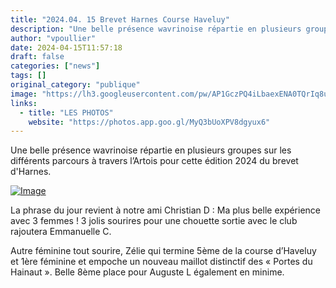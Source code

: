 ```yaml
---
title: "2024.04. 15 Brevet Harnes Course Haveluy"
description: "Une belle présence wavrinoise répartie en plusieurs groupes sur les différents parcours à travers l’Artois pour cette édition 2024 du brevet d'Harnes.  "
author: "vpoullier"
date: 2024-04-15T11:57:18
draft: false
categories: ["news"]
tags: []
original_category: "publique"
image: "https://lh3.googleusercontent.com/pw/AP1GczPQ4iLbaexENA0TQrIq8uSLEUcZw-7feEuuL3tMn6zngYW_Q6Pp_d94-ud7M2KOAmZcdUM2Fhg50v25-PxFQcP8tiGRXr9FvtFUVCxLt3Js68Mezk9OZR2_H30v3dArrg3ZYKM9k8ipSOcpJ8a_pFMfVg=w1340-h1005-s-no-gm?authuser=0"
links:
  - title: "LES PHOTOS"
    website: "https://photos.app.goo.gl/MyQ3bUoXPV8dgyux6"
---
```


Une belle présence wavrinoise répartie en plusieurs groupes sur les différents parcours à travers l’Artois pour cette édition 2024 du brevet d'Harnes. &nbsp;

<!--more-->

[![Image](https://lh3.googleusercontent.com/pw/AP1GczPO-zxKpwV7iBHf5vWvEnKTf6RCQM80ABElBQ1eXHnwnaoRwb0Y7JKfPYNgRRXgpIAxRukkBkugW9FbK4kFEltNYOp1uVZ8N6LHhucdOTXHUXzaGFsauEgcJO1UeO3jXmPca8OUZaa5i935By1fHVXFNA=w1786-h1005-s-no-gm?authuser=0)](https://lh3.googleusercontent.com/pw/AP1GczPO-zxKpwV7iBHf5vWvEnKTf6RCQM80ABElBQ1eXHnwnaoRwb0Y7JKfPYNgRRXgpIAxRukkBkugW9FbK4kFEltNYOp1uVZ8N6LHhucdOTXHUXzaGFsauEgcJO1UeO3jXmPca8OUZaa5i935By1fHVXFNA=w1786-h1005-s-no-gm?authuser=0)

La phrase du jour revient à notre ami Christian D&nbsp;: Ma plus belle expérience avec 3 femmes&nbsp;! 3 jolis sourires pour une chouette sortie avec le club rajoutera Emmanuelle C.&nbsp;

Autre féminine tout sourire, Zélie qui termine 5ème de la course d’Haveluy et 1ère féminine et empoche un nouveau maillot distinctif des&nbsp;«&nbsp;Portes du Hainaut&nbsp;». Belle 8ème place pour Auguste L également en minime.